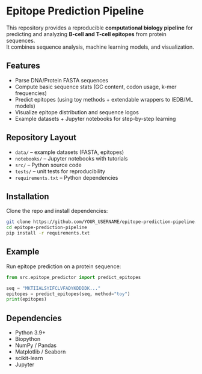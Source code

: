 # Epitope Prediction Pipeline

This repository provides a reproducible **computational biology pipeline** for 
predicting and analyzing **B-cell and T-cell epitopes** from protein sequences.  
It combines sequence analysis, machine learning models, and visualization.

## Features
- Parse DNA/Protein FASTA sequences
- Compute basic sequence stats (GC content, codon usage, k-mer frequencies)
- Predict epitopes (using toy methods + extendable wrappers to IEDB/ML models)
- Visualize epitope distribution and sequence logos
- Example datasets + Jupyter notebooks for step-by-step learning

## Repository Layout
- `data/` – example datasets (FASTA, epitopes)
- `notebooks/` – Jupyter notebooks with tutorials
- `src/` – Python source code
- `tests/` – unit tests for reproducibility
- `requirements.txt` – Python dependencies

## Installation
Clone the repo and install dependencies:

```bash
git clone https://github.com/YOUR_USERNAME/epitope-prediction-pipeline.git
cd epitope-prediction-pipeline
pip install -r requirements.txt
```
## Example 
Run epitope prediction on a protein sequence:

```python
from src.epitope_predictor import predict_epitopes

seq = "MKTIIALSYIFCLVFADYKDDDDK..."
epitopes = predict_epitopes(seq, method="toy")
print(epitopes)
```
## Dependencies
- Python 3.9+
- Biopython
- NumPy / Pandas
- Matplotlib / Seaborn
- scikit-learn
- Jupyter



